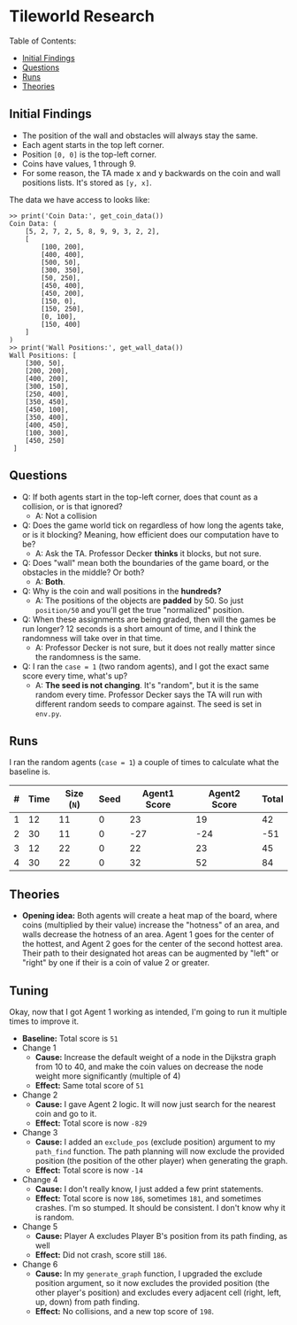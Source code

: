 # Tileworld Research

Table of Contents:

 - [Initial Findings](#initial-findings)
 - [Questions](#questions)
 - [Runs](#runs)
 - [Theories](#theories)

## Initial Findings

 - The position of the wall and obstacles will always stay the same.
 - Each agent starts in the top left corner.
 - Position `[0, 0]` is the top-left corner.
 - Coins have values, 1 through 9.
 - For some reason, the TA made x and y backwards on the coin and wall 
   positions lists. It's stored as `[y, x]`.

The data we have access to looks like:

```commandline
>> print('Coin Data:', get_coin_data())
Coin Data: (
    [5, 2, 7, 2, 5, 8, 9, 9, 3, 2, 2], 
    [
        [100, 200], 
        [400, 400], 
        [500, 50], 
        [300, 350], 
        [50, 250], 
        [450, 400], 
        [450, 200], 
        [150, 0], 
        [150, 250], 
        [0, 100], 
        [150, 400]
    ]
)
>> print('Wall Positions:', get_wall_data())
Wall Positions: [
    [300, 50], 
    [200, 200], 
    [400, 200], 
    [300, 150], 
    [250, 400], 
    [350, 450], 
    [450, 100], 
    [350, 400], 
    [400, 450], 
    [100, 300], 
    [450, 250]
 ]
```

## Questions

 - Q: If both agents start in the top-left corner, does that count as a 
   collision, or is that ignored?
   - A: Not a collision
 - Q: Does the game world tick on regardless of how long the agents take, or 
   is it blocking? Meaning, how efficient does our computation have to be?
    - A: Ask the TA. Professor Decker **thinks** it blocks, but not sure.
 - Q: Does "wall" mean both the boundaries of the game board, or the 
   obstacles in the middle? Or both?
    - A: **Both**.
 - Q: Why is the coin and wall positions in the **hundreds?** 
    - A: The positions of the objects are **padded** by 50. So just 
      `position/50` and you'll get the true "normalized" position.
 - Q: When these assignments are being graded, then will the games be run 
   longer? 12 seconds is a short amount of time, and I think the randomness 
   will take over in that time.
    - A: Professor Decker is not sure, but it does not really matter since 
      the randomness is the same.
 - Q: I ran the `case = 1` (two random agents), and I got the exact same 
   score every time, what's up?
    - A: **The seed is not changing**. It's "random", but it is the same 
      random every time. Professor Decker says the TA will run with 
      different random seeds to compare against. The seed is set in `env.py`. 


## Runs

I ran the random agents (`case = 1`) a couple of times to calculate what the 
baseline is.

| # | Time | Size (`N`) | Seed | Agent1 Score | Agent2 Score | Total |
|---|------|------------|------|--------------|--------------|-------|
| 1 | 12   | 11         | 0    | 23           | 19           | 42    |
| 2 | 30   | 11         | 0    | -27          | -24          | -51   |
| 3 | 12   | 22         | 0    | 22           | 23           | 45    |
| 4 | 30   | 22         | 0    | 32           | 52           | 84    |


## Theories

 - **Opening idea:** Both agents will create a heat map of the board, where 
   coins (multiplied by their value) increase the "hotness" of an area, and 
   walls decrease the hotness of an area. Agent 1 goes for the center of the 
   hottest, and Agent 2 goes for the center of the second hottest area. 
   Their path to their designated hot areas can be augmented by "left" or 
   "right" by one if their is a coin of value 2 or greater.

## Tuning

Okay, now that I got Agent 1 working as intended, I'm going to run it 
multiple times to improve it.

 - **Baseline:** Total score is `51`
 - Change 1
   - **Cause:** Increase the default weight of a node in the Dijkstra graph 
     from 10 to 40, and make the coin values on decrease the node weight 
     more significantly (multiple of 4)
   - **Effect:** Same total score of `51`
 - Change 2
   - **Cause:** I gave Agent 2 logic. It will now just search for the 
     nearest coin and go to it.
   - **Effect:** Total score is now `-829`
 - Change 3
   - **Cause:** I added an `exclude_pos` (exclude position) argument to my 
     `path_find` 
     function. The path planning will now exclude the provided position (the 
     position of the other player) when generating the graph.
   - **Effect:** Total score is now `-14`
 - Change 4
   - **Cause:** I don't really know, I just added a few print statements.
   - **Effect:** Total score is now `186`, sometimes `181`, and sometimes 
     crashes. I'm so stumped. It should be consistent. I don't know why it 
     is random.
 - Change 5
   - **Cause:** Player A excludes Player B's position from its path finding, 
     as well
   - **Effect:** Did not crash, score still `186`.
 - Change 6
   - **Cause:** In my `generate_graph` function, I upgraded the exclude 
     position argument, so it now excludes the provided position (the other 
     player's position) and excludes every adjacent cell (right, left, up, 
     down) from path finding.
   - **Effect:** No collisions, and a new top score of `198`.
